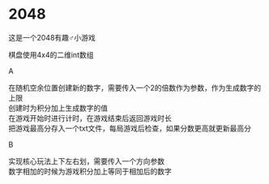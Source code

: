 # 2048

这是一个2048有趣♂小游戏

棋盘使用4x4的二维int数组

A

在随机空余位置创建新的数字，需要传入一个2的倍数作为参数，作为生成数字的上限  
创建时为积分加上生成数字的值  
在游戏开始时进行计时，在游戏结束后返回游戏时长  
把游戏最高分存入一个txt文件，每局游戏后检查，如果分数更高就更新最高分

B

实现核心玩法上下左右划，需要传入一个方向参数  
数字相加的时候为游戏积分加上等同于相加后的数字
